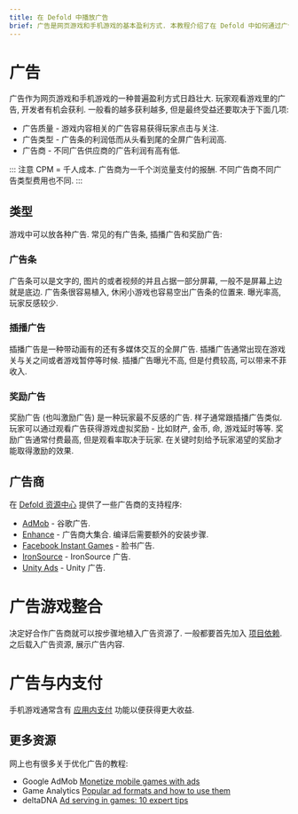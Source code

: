 ```yaml
---
title: 在 Defold 中播放广告
brief: 广告是网页游戏和手机游戏的基本盈利方式. 本教程介绍了在 Defold 中如何通过广告盈利.
---
```


# 广告

广告作为网页游戏和手机游戏的一种普遍盈利方式日趋壮大. 玩家观看游戏里的广告, 开发者有机会获利. 一般看的越多获利越多, 但是最终受益还要取决于下面几项:

* 广告质量 - 游戏内容相关的广告容易获得玩家点击与关注.
* 广告类型 - 广告条的利润低而从头看到尾的全屏广告利润高.
* 广告商 - 不同广告供应商的广告利润有高有低.

::: 注意
CPM = 千人成本. 广告商为一千个浏览量支付的报酬. 不同广告商不同广告类型费用也不同.
:::

## 类型

游戏中可以放各种广告. 常见的有广告条, 插播广告和奖励广告:

### 广告条

广告条可以是文字的, 图片的或者视频的并且占据一部分屏幕, 一般不是屏幕上边就是底边. 广告条很容易植入, 休闲小游戏也容易空出广告条的位置来. 曝光率高, 玩家反感较少.

### 插播广告

插播广告是一种带动画有的还有多媒体交互的全屏广告. 插播广告通常出现在游戏关与关之间或者游戏暂停等时候. 插播广告曝光不高, 但是付费较高, 可以带来不菲收入.

### 奖励广告

奖励广告 (也叫激励广告) 是一种玩家最不反感的广告. 样子通常跟插播广告类似. 玩家可以通过观看广告获得游戏虚拟奖励 - 比如财产, 金币, 命, 游戏延时等等. 奖励广告通常付费最高, 但是观看率取决于玩家. 在关键时刻给予玩家渴望的奖励才能取得激励的效果.


## 广告商

在 [Defold 资源中心](/tags/stars/ads/) 提供了一些广告商的支持程序:

* [AdMob](https://defold.com/assets/admob/) - 谷歌广告.
* [Enhance](https://defold.com/assets/enhance/) - 广告商大集合. 编译后需要额外的安装步骤.
* [Facebook Instant Games](https://defold.com/assets/facebookinstantgames/) - 脸书广告.
* [IronSource](https://defold.com/assets/ironsource/) - IronSource 广告.
* [Unity Ads](https://defold.com/assets/defvideoads/) - Unity 广告.


# 广告游戏整合

决定好合作广告商就可以按步骤地植入广告资源了. 一般都要首先加入 [项目依赖](/manuals/libraries/#设置库依赖). 之后载入广告资源, 展示广告内容.


# 广告与内支付

手机游戏通常含有 [应用内支付](/manuals/iap) 功能以便获得更大收益.


## 更多资源

网上也有很多关于优化广告的教程:

* Google AdMob [Monetize mobile games with ads](https://admob.google.com/home/resources/monetize-mobile-game-with-ads/)
* Game Analytics [Popular ad formats and how to use them](https://gameanalytics.com/blog/popular-mobile-game-ad-formats.html)
* deltaDNA [Ad serving in games: 10 expert tips](https://deltadna.com/blog/ad-serving-in-games-10-tips/)
